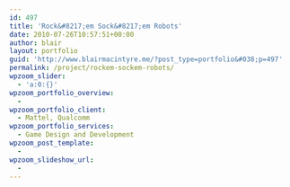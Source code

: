 ```yaml
---
id: 497
title: 'Rock&#8217;em Sock&#8217;em Robots'
date: 2010-07-26T10:57:51+00:00
author: blair
layout: portfolio
guid: 'http://www.blairmacintyre.me/?post_type=portfolio&#038;p=497'
permalink: /project/rockem-sockem-robots/
wpzoom_slider:
  - 'a:0:{}'
wpzoom_portfolio_overview:
  - 
wpzoom_portfolio_client:
  - Mattel, Qualcomm
wpzoom_portfolio_services:
  - Game Design and Development
wpzoom_post_template:
  - 
wpzoom_slideshow_url:
  - 
---
```

